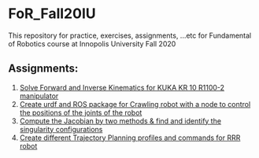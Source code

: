 # FoR_Fall20IU
This repository for practice, exercises, assignments, ...etc for Fundamental of Robotics course at Innopolis University Fall 2020


## Assignments:

1. [Solve Forward and Inverse Kinematics for KUKA KR 10 R1100-2 manipulator](https://github.com/hany606/FoR_Fall20IU/tree/main/assignment1_kinematics)
2. [Create urdf and ROS package for Crawling robot with a node to control the positions of the joints of the robot](https://github.com/hany606/FoR_Fall20IU/tree/main/assignment2_ros)
3. [Compute the Jacobian by two methods & find and identify the singularity configurations](https://github.com/hany606/FoR_Fall20IU/tree/main/assignment3_jacobian)
4. [Create different Trajectory Planning profiles and commands for RRR robot](https://github.com/hany606/FoR_Fall20IU/tree/main/assignment4_trajectory_planning)